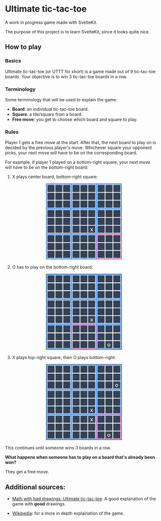 # Ultimate tic-tac-toe

A work in progress game made with SvelteKit.

The purpose of this project is to learn SvelteKit, since it looks quite nice.

## How to play

### Basics

Ultimate tic-tac-toe (or UTTT for short) is a game made out of 9 tic-tac-toe boards. Your objective is to win 3 tic-tac-toe boards in a row. 

### Terminology

Some terminology that will be used to explain the game:
- **Board**: an individual tic-tac-toe board.
- **Square**: a tile/square from a board.
- **Free move**: you get to choose which board and square to play.

### Rules

Player 1 gets a free move at the start. After that, the next board to play on is decided by the previous player's move. Whichever square your opponent picks, your next move will have to be on the corresponding board. 

For example, if player 1 played on a bottom-right square, your next move will have to be on the bottom-right board:

1. X plays center board, bottom-right square:

<div align="center">
    <img src="./static/example1.png" width="250"
     alt="X plays center board, bottom-right square">
</div>

2. O has to play on the bottom-right board:

<div align="center">
    <img src="./static/example2.png" width="250"
     alt="O plays bottom-right board, bottom-mid square">
</div>

3. X plays top-right square, then O plays bottom-right:

<div align="center">
    <img src="./static/example3.png" width="250"
     alt="X plays top-right square, then O plays bottom-right">
</div>

This continues until someone wins 3 boards in a row.

**What happens when someone has to play on a board that's already been won?**

They get a free move.

## Additional sources:

- [Math with bad drawings: Ultimate tic-tac-toe](https://mathwithbaddrawings.com/2013/06/16/ultimate-tic-tac-toe/): A good explanation of the game with **good** drawings.

- [Wikipedia](https://en.wikipedia.org/wiki/Ultimate_tic-tac-toe): for a more in depth explaination of the game.
